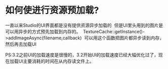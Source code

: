 # **如何使进行资源预加载?** #

一直以来Studio的UI界面都是没有提供资源异步加载的 
但是UI里头用到的图片是可以用异步的方式预先加载到内存的。 
TextureCache::getInstance()->addImageAsync(filename,callback) 
可以用这个函数把图片都异步读到内存，然后再去加载UI 

PS:3.2之前UI的加载速度是很慢的，3.2开始UI的加载速度已经大幅优化过了，现在加载UI主要消耗的时间在从内存读文件上。